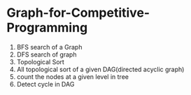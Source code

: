 # Graph-for-Competitive-Programming

1. BFS search of a Graph
2. DFS search of graph
3. Topological Sort
4. All topological sort of a given DAG(directed acyclic graph)
5. count the nodes at a given level in tree
6. Detect cycle in DAG

